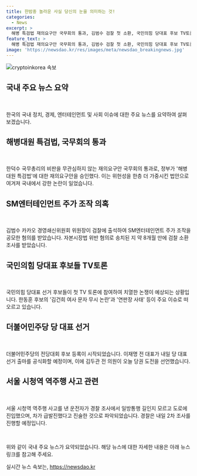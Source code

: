 ```yaml
---
title: 한밤중 놀라운 사실 당신의 눈을 의미하는 것!
categories:
  - News
excerpt: >
  해병 특검법 재의요구안 국무회의 통과, 김범수 검찰 첫 소환, 국민의힘 당대표 후보 TV토론, 이재명·김두관 대표 출마 등 주요 이슈 속터져, 관심 집중. 치열한 공방 예상, 운전자 사고 진술 논란 재조명.
feature_text: >
  해병 특검법 재의요구안 국무회의 통과, 김범수 검찰 첫 소환, 국민의힘 당대표 후보 TV토론, 이재명·김두관 대표 출마 등 주요 이슈 속터져, 관심 집중. 치열한 공방 예상, 운전자 사고 진술 논란 재조명.
image: 'https://newsdao.kr/res/images/meta/newsdao_breakingnews.jpg'
---
```


<p><img src="https://newsdao.kr/res/images/meta/newsdao_breakingnews.jpg" alt="cryptoinkorea 속보" /></p>

<h2 data-ke-size="size26">국내 주요 뉴스 요약</h2>

<p data-ke-size="size16">&nbsp;</p>

<p>한국의 국내 정치, 경제, 엔터테인먼트 및 사회 이슈에 대한 주요 뉴스를 요약하여 살펴보겠습니다.</p>

<h2 data-ke-size="size26">해병대원 특검법, 국무회의 통과</h2>

<p data-ke-size="size16">&nbsp;</p>

<p>한덕수 국무총리의 비판을 무관심하지 않는 재의요구안 국무회의 통과로, 정부가 '해병대원 특검법'에 대한 재의요구안을 승인했다. 이는 위헌성을 한층 더 가중시킨 법안으로 여겨져 국내에서 강한 논란이 일었습니다.</p>

<h2 data-ke-size="size26">SM엔터테인먼트 주가 조작 의혹</h2>

<p data-ke-size="size16">&nbsp;</p>

<p>김범수 카카오 경영쇄신위원회 위원장이 검찰에 출석하여 SM엔터테인먼트 주가 조작을 공모한 혐의를 받았습니다. 자본시장법 위반 혐의로 송치된 지 약 8개월 만에 검찰 소환 조사를 받았습니다.</p>

<h2 data-ke-size="size26">국민의힘 당대표 후보들 TV토론</h2>

<p data-ke-size="size16">&nbsp;</p>

<p>국민의힘 당대표 선거 후보들이 첫 TV 토론에 참여하여 치열한 논쟁이 예상되는 상황입니다. 한동훈 후보의 '김건희 여사 문자 무시 논란'과 '연판장 사태' 등이 주요 이슈로 떠오르고 있습니다.</p>

<h2 data-ke-size="size26">더불어민주당 당 대표 선거</h2>

<p data-ke-size="size16">&nbsp;</p>

<p>더불어민주당의 전당대회 후보 등록이 시작되었습니다. 이재명 전 대표가 내일 당 대표 선거 출마를 공식화할 예정이며, 이에 김두관 전 의원이 오늘 당권 도전을 선언했습니다.</p>

<h2 data-ke-size="size26">서울 시청역 역주행 사고 관련</h2>

<p data-ke-size="size16">&nbsp;</p>

<p>서울 시청역 역주행 사고를 낸 운전자가 경찰 조사에서 일방통행 길인지 모르고 도로에 진입했으며, 차가 급발진했다고 진술한 것으로 파악되었습니다. 경찰은 내일 2차 조사를 진행할 예정입니다.</p>

<p data-ke-size="size16">&nbsp;</p>

<p>위와 같이 국내 주요 뉴스가 요약되었습니다. 해당 뉴스에 대한 자세한 내용은 아래 뉴스 링크를 참고해 주세요.</p>
실시간 뉴스 속보는, <a href="https://newsdao.kr" rel="dofollow">https://newsdao.kr</a>



